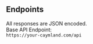## Endpoints

<aside class="notice">
All responses are JSON encoded.
</aside>

<aside class="notice">
Base API Endpoint: <br />
<code>https://your-caymland.com/api</code>
</aside>
